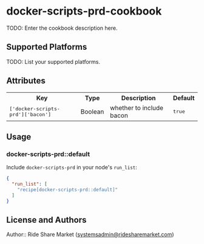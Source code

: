 # docker-scripts-prd-cookbook

TODO: Enter the cookbook description here.

## Supported Platforms

TODO: List your supported platforms.

## Attributes

<table>
  <tr>
    <th>Key</th>
    <th>Type</th>
    <th>Description</th>
    <th>Default</th>
  </tr>
  <tr>
    <td><tt>['docker-scripts-prd']['bacon']</tt></td>
    <td>Boolean</td>
    <td>whether to include bacon</td>
    <td><tt>true</tt></td>
  </tr>
</table>

## Usage

### docker-scripts-prd::default

Include `docker-scripts-prd` in your node's `run_list`:

```json
{
  "run_list": [
    "recipe[docker-scripts-prd::default]"
  ]
}
```

## License and Authors

Author:: Ride Share Market (<systemsadmin@ridesharemarket.com>)
